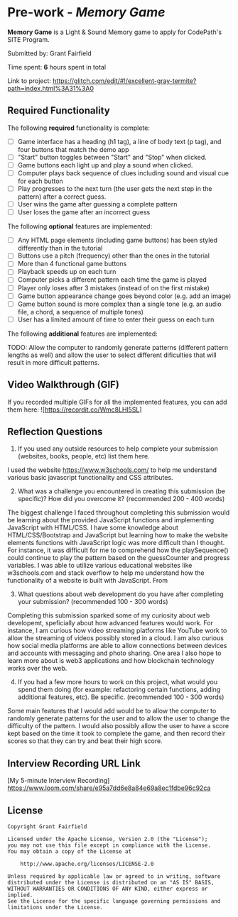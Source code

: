 # Pre-work - *Memory Game*

**Memory Game** is a Light & Sound Memory game to apply for CodePath's SITE Program. 

Submitted by: Grant Fairfield

Time spent: **6** hours spent in total

Link to project: https://glitch.com/edit/#!/excellent-gray-termite?path=index.html%3A31%3A0

## Required Functionality

The following **required** functionality is complete:

* [ ] Game interface has a heading (h1 tag), a line of body text (p tag), and four buttons that match the demo app
* [ ] "Start" button toggles between "Start" and "Stop" when clicked. 
* [ ] Game buttons each light up and play a sound when clicked. 
* [ ] Computer plays back sequence of clues including sound and visual cue for each button
* [ ] Play progresses to the next turn (the user gets the next step in the pattern) after a correct guess. 
* [ ] User wins the game after guessing a complete pattern
* [ ] User loses the game after an incorrect guess

The following **optional** features are implemented:

* [ ] Any HTML page elements (including game buttons) has been styled differently than in the tutorial
* [ ] Buttons use a pitch (frequency) other than the ones in the tutorial
* [ ] More than 4 functional game buttons
* [ ] Playback speeds up on each turn
* [ ] Computer picks a different pattern each time the game is played
* [ ] Player only loses after 3 mistakes (instead of on the first mistake)
* [ ] Game button appearance change goes beyond color (e.g. add an image)
* [ ] Game button sound is more complex than a single tone (e.g. an audio file, a chord, a sequence of multiple tones)
* [ ] User has a limited amount of time to enter their guess on each turn

The following **additional** features are implemented:

TODO: Allow the computer to randomly generate patterns (different pattern lengths as well) and allow the user to select different dificulties that will result in more difficult patterns.

## Video Walkthrough (GIF)

If you recorded multiple GIFs for all the implemented features, you can add them here:
![https://recordit.co/Wmc8LHl5SL]

## Reflection Questions
1. If you used any outside resources to help complete your submission (websites, books, people, etc) list them here. 

  I used the website https://www.w3schools.com/ to help me understand various basic javascript functionality and CSS attributes.

2. What was a challenge you encountered in creating this submission (be specific)? How did you overcome it? (recommended 200 - 400 words) 

  The biggest challenge I faced throughout completing this submission would be learning about the provided JavaScript functions and implementing JavaScript with        HTML/CSS. I have some knowledge about HTML/CSS/Bootstrap and JavaScript but learning how to make the website elements functions with JavaScript logic was more difficult than I thought. For instance, it was difficult for me to comprehend how the playSequence() could continue to play the pattern based on the guessCounter and progress variables.  I was able to utilize various educational websites like w3schools.com and stack overflow to help me understand how the functionality of a website is built with JavaScript. From 

3. What questions about web development do you have after completing your submission? (recommended 100 - 300 words) 

  Completing this submission sparked some of my curiosity about web developemt, speficially about how advanced features would work. For instance, I am curious how video streaming platforms like YouTube work to allow the streaming of videos possibly stored in a cloud. I am also curious how social media platforms are able to allow connections between devices and accounts with messaging and photo sharing. One area I also hope to learn more about is web3 applications and how blockchain technology works over the web.

4. If you had a few more hours to work on this project, what would you spend them doing (for example: refactoring certain functions, adding additional features, etc). Be specific. (recommended 100 - 300 words) 

  Some main features that I would add would be to allow the computer to randomly generate patterns for the user and to allow the user to change the difficulty of the pattern. I would also possibly allow the user to have a score kept based on the time it took to complete the game, and then record their scores so that they can try and beat their high score. 



## Interview Recording URL Link

[My 5-minute Interview Recording] https://www.loom.com/share/e95a7dd6e8a84e69a8ec1fdbe96c92ca


## License

    Copyright Grant Fairfield

    Licensed under the Apache License, Version 2.0 (the "License");
    you may not use this file except in compliance with the License.
    You may obtain a copy of the License at

        http://www.apache.org/licenses/LICENSE-2.0

    Unless required by applicable law or agreed to in writing, software
    distributed under the License is distributed on an "AS IS" BASIS,
    WITHOUT WARRANTIES OR CONDITIONS OF ANY KIND, either express or implied.
    See the License for the specific language governing permissions and
    limitations under the License.
